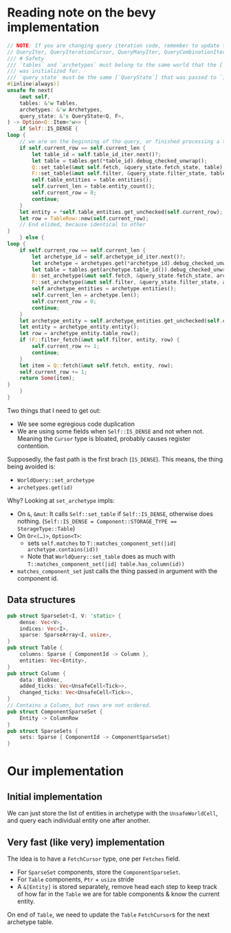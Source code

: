 # Reading note on the bevy implementation

```rust
// NOTE: If you are changing query iteration code, remember to update the following places, where relevant:
// QueryIter, QueryIterationCursor, QueryManyIter, QueryCombinationIter, QueryState::for_each_unchecked_manual, QueryState::par_for_each_unchecked_manual
/// # Safety
/// `tables` and `archetypes` must belong to the same world that the [`QueryIterationCursor`]
/// was initialized for.
/// `query_state` must be the same [`QueryState`] that was passed to `init` or `init_empty`.
#[inline(always)]
unsafe fn next(
    &mut self,
    tables: &'w Tables,
    archetypes: &'w Archetypes,
    query_state: &'s QueryState<Q, F>,
) -> Option<Q::Item<'w>> {
    if Self::IS_DENSE {
loop {
    // we are on the beginning of the query, or finished processing a table, so skip to the next
    if self.current_row == self.current_len {
        let table_id = self.table_id_iter.next()?;
        let table = tables.get(*table_id).debug_checked_unwrap();
        Q::set_table(&mut self.fetch, &query_state.fetch_state, table);
        F::set_table(&mut self.filter, &query_state.filter_state, table);
        self.table_entities = table.entities();
        self.current_len = table.entity_count();
        self.current_row = 0;
        continue;
    }
    let entity = *self.table_entities.get_unchecked(self.current_row);
    let row = TableRow::new(self.current_row);
    // End elided, because identical to other
}
    } else {
loop {
    if self.current_row == self.current_len {
        let archetype_id = self.archetype_id_iter.next()?;
        let archetype = archetypes.get(*archetype_id).debug_checked_unwrap();
        let table = tables.get(archetype.table_id()).debug_checked_unwrap();
        Q::set_archetype(&mut self.fetch, &query_state.fetch_state, archetype, table);
        F::set_archetype(&mut self.filter, &query_state.filter_state, archetype, table);
        self.archetype_entities = archetype.entities();
        self.current_len = archetype.len();
        self.current_row = 0;
        continue;
    }
    let archetype_entity = self.archetype_entities.get_unchecked(self.current_row);
    let entity = archetype_entity.entity();
    let row = archetype_entity.table_row();
    if !F::filter_fetch(&mut self.filter, entity, row) {
        self.current_row += 1;
        continue;
    }
    let item = Q::fetch(&mut self.fetch, entity, row);
    self.current_row += 1;
    return Some(item);
}
    }
}
```

Two things that I need to get out:

- We see some egregious code duplication
- We are using some fields when `Self::IS_DENSE` and not when not. Meaning the
  `Cursor` type is bloated, probably causes register contention.

Supposedly, the fast path is the first brach (`IS_DENSE`).
This means, the thing being avoided is:

- `WorldQuery::set_archetype`
- `archetypes.get(id)`

Why? Looking at `set_archetype` impls:

- On `&`, `&mut`: It calls `Self::set_table` if `Self::IS_DENSE`, otherwise
  does nothing. (`Self::IS_DENSE = Component::STORAGE_TYPE == StorageType::Table`)
- On `Or<(…)>`, `Option<T>`:
    - sets `self.matches` to `T::matches_component_set(|id| archetype.contains(id))`
    - Note that `WorldQuery::set_table` does as much with
      `T::matches_component_set(|id| table.has_column(id))`
- `matches_component_set` just calls the thing passed in argument with the component id.

## Data structures

```rust
pub struct SparseSet<I, V: 'static> {
    dense: Vec<V>,
    indices: Vec<I>,
    sparse: SparseArray<I, usize>,
}
pub struct Table {
    columns: Sparse { ComponentId -> Column },
    entities: Vec<Entity>,
}
pub struct Column {
    data: BlobVec,
    added_ticks: Vec<UnsafeCell<Tick>>,
    changed_ticks: Vec<UnsafeCell<Tick>>,
}
// Contains a Column, but rows are not ordered.
pub struct ComponentSparseSet {
    Entity -> ColumnRow
}
pub struct SparseSets {
    sets: Sparse { ComponentId -> ComponentSparseSet}
}
```

# Our implementation

## Initial implementation

We can just store the list of entities in archetype with the `UnsafeWorldCell`,
and query each individual entity one after another.

## Very fast (like very) implementation

The idea is to have a `FetchCursor` type, one per `Fetches` field.

- For `SparseSet` components, store the `ComponentSparseSet`.
- For `Table` components, `Ptr` + `usize` stride
- A `&[Entity]` is stored separately, remove head each step to keep track of how
  far in the `Table` we are for table components & know the current entity.

On end of `Table`, we need to update the `Table` `FetchCursor`s for the next
archetype table.

